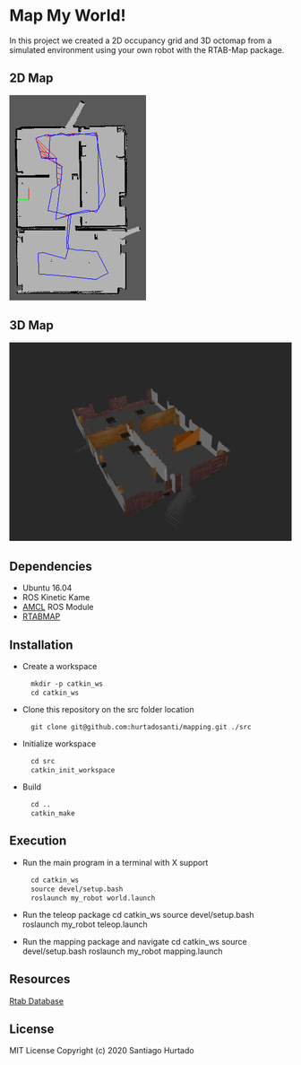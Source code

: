 # Map My World!
In this project we created a 2D occupancy grid and 3D octomap from a simulated environment using your own robot with the RTAB-Map package.

## 2D Map
![map](./resources/2d_map.png)

## 3D Map
![3D](./resources/3d_map.png)

## Dependencies
- Ubuntu 16.04
- ROS Kinetic Kame
- [AMCL](http://wiki.ros.org/amcl) ROS Module
- [RTABMAP](http://wiki.ros.org/rtabmap_ros)


## Installation
- Create a workspace

        mkdir -p catkin_ws
        cd catkin_ws

- Clone this repository on the src folder location
  
        git clone git@github.com:hurtadosanti/mapping.git ./src

- Initialize workspace
        
        cd src
        catkin_init_workspace

- Build
  
        cd ..
        catkin_make

## Execution

- Run the main program in a terminal with X support
  
        cd catkin_ws
        source devel/setup.bash
        roslaunch my_robot world.launch

- Run the teleop package
        cd catkin_ws
        source devel/setup.bash
        roslaunch my_robot teleop.launch

- Run the mapping package and navigate
        cd catkin_ws
        source devel/setup.bash
        roslaunch my_robot mapping.launch

## Resources
[Rtab Database](./resources/rtabmap.db.tar.xz)

## License
MIT License Copyright (c) 2020 Santiago Hurtado
